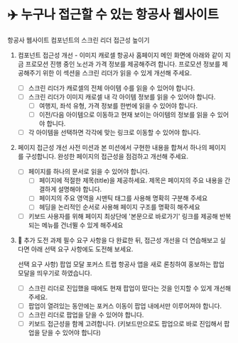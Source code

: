 # ✈️ 누구나 접근할 수 있는 항공사 웹사이트

항공사 웹사이트 컴포넌트의 스크린 리더 접근성 높이기

1. 컴포넌트 접근성 개선 - 이미지 캐로셀
   항공사 홈페이지 메인 화면에 아래와 같이 지금 프로모션 진행 중인 노선과 가격 정보를 제공해주려 합니다.
   프로모션 정보를 제공해주기 위한 이 섹션을 스크린 리더가 읽을 수 있게 개선해 주세요.

   - [ ] 스크린 리더가 캐로셀의 전체 아이템 수를 읽을 수 있어야 합니다.
   - [ ] 스크린 리더가 이미지 캐로셀 내 각 아이템 정보를 읽을 수 있어야 합니다.
     - [ ] 여행지, 좌석 유형, 가격 정보를 한번에 읽을 수 있어야 합니다.
     - [ ] 이전/다음 아이템으로 이동하고 현재 보이는 아이템의 정보를 읽을 수 있어야 합니다.
   - [ ] 각 아이템을 선택하면 각각에 맞는 링크로 이동할 수 있어야 합니다.

2. 페이지 접근성 개선
   사전 미션과 본 미션에서 구현한 내용을 합쳐서 하나의 페이지를 구성합니다.
   완성한 페이지의 접근성을 점검하고 개선해 주세요.

   - [ ] 페이지를 하나의 문서로 읽을 수 있어야 합니다.
     - [ ] 페이지에 적절한 제목(title)을 제공하세요. 제목은 페이지의 주요 내용을 간결하게 설명해야 합니다.
     - [ ] 페이지의 주요 영역을 시맨틱 태그를 사용해 명확히 구분해 주세요
     - [ ] 헤딩을 논리적인 순서로 사용해 페이지 구조를 명확히 해주세요
   - [ ] 키보드 사용자를 위해 페이지 최상단에 '본문으로 바로가기' 링크를 제공해 반복되는 메뉴를 건너뛸 수 있게 해주세요

3. 🚚 추가 도전 과제
   필수 요구 사항을 다 완료한 뒤, 접근성 개선을 더 연습해보고 싶다면 아래 선택 요구 사항에도 도전해 보세요.

   선택 요구 사항) 팝업 모달 포커스 트랩
   항공사 앱을 새로 론칭하여 홍보하는 팝업 모달을 띄우기로 하였습니다.

   - [ ] 스크린 리더로 진입했을 때에도 현재 팝업이 떴다는 것을 인지할 수 있게 개선해 주세요.
   - [ ] 팝업이 열려있는 동안에는 포커스 이동이 팝업 내에서만 이루어져야 합니다.
   - [ ] 스크린 리더로 팝업을 닫을 수 있어야 합니다.
   - [ ] 키보드 접근성을 함께 고려합니다. (키보드만으로도 팝업으로 바로 진입해서 팝업을 닫을 수 있어야 합니다)
